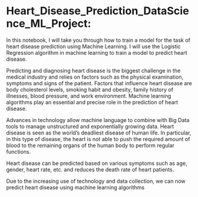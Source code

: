 # Heart_Disease_Prediction_DataScience_ML_Project:
In this notebook, I will take you through how to train a model for the task of heart disease prediction using Machine Learning. I will use the Logistic Regression algorithm in machine learning to train a model to predict heart disease.

Predicting and diagnosing heart disease is the biggest challenge in the medical industry and relies on factors such as the physical examination, symptoms and signs of the patient. Factors that influence heart disease are body cholesterol levels, smoking habit and obesity, family history of illnesses, blood pressure, and work environment. Machine learning algorithms play an essential and precise role in the prediction of heart disease.

Advances in technology allow machine language to combine with Big Data tools to manage unstructured and exponentially growing data. Heart disease is seen as the world’s deadliest disease of human life. In particular, in this type of disease, the heart is not able to push the required amount of blood to the remaining organs of the human body to perform regular functions.

Heart disease can be predicted based on various symptoms such as age, gender, heart rate, etc. and reduces the death rate of heart patients.

Due to the increasing use of technology and data collection, we can now predict heart disease using machine learning algorithms
